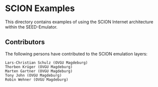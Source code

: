 # SCION Examples

This directory contains examples of using the SCION Internet architecture within the SEED-Emulator.

## Contributors
The following persons have contributed to the SCION emulation layers:
```
Lars-Christian Schulz (OVGU Magdeburg)
Thorben Krüger (OVGU Magdeburg)
Marten Gartner (OVGU Magdeburg)
Tony John (OVGU Magdeburg)
Robin Wehner (OVGU Magdeburg)
```
